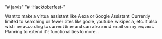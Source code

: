 "# jarvis" 
"# -Hacktoberfest-" 

Want to make a virtual assistant like Alexa or Google Assistant. Currently limited to searching on fewer sites like goole, youtube, wikipedia, etc. It also wish me according to current time and can also send email on my request. Planning to extend it's functionalities to more...
